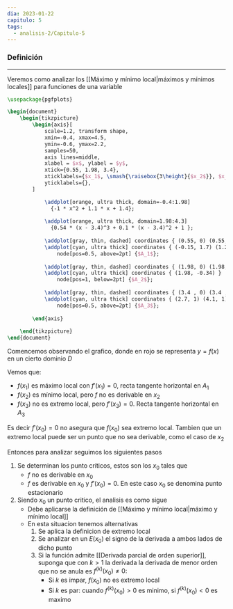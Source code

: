 ```yaml
---
dia: 2023-01-22
capitulo: 5
tags:
  - analisis-2/Capitulo-5
---
```

### Definición
---
Veremos como analizar los [[Máximo y mínimo local|máximos y mínimos locales]] para funciones de una variable

```tikz
\usepackage{pgfplots}

\begin{document} 
	\begin{tikzpicture}
		\begin{axis}[
			scale=1.2, transform shape,
			xmin=-0.4, xmax=4.5,
			ymin=-0.6, ymax=2.2, 
			samples=50,
			axis lines=middle,
			xlabel = $x$, ylabel = $y$,
			xtick={0.55, 1.98, 3.4},
			xticklabels={$x_1$, \smash{\raisebox{3\height}{$x_2$}}, $x_3$},
			yticklabels={},
		]

			\addplot[orange, ultra thick, domain=-0.4:1.98] 
			  {-1 * x^2 + 1.1 * x + 1.4};
			
			\addplot[orange, ultra thick, domain=1.98:4.3] 
			  {0.54 * (x - 3.4)^3 + 0.1 * (x - 3.4)^2 + 1 };
			
			\addplot[gray, thin, dashed] coordinates { (0.55, 0) (0.55, 1.7) };
			\addplot[cyan, ultra thick] coordinates { (-0.15, 1.7) (1.25, 1.7) }
				node[pos=0.5, above=2pt] {$A_1$};
			
			\addplot[gray, thin, dashed] coordinates { (1.98, 0) (1.98, -0.34) };
			\addplot[cyan, ultra thick] coordinates { (1.98, -0.34) }
				node[pos=1, below=2pt] {$A_2$};
			
			\addplot[gray, thin, dashed] coordinates { (3.4 , 0) (3.4 , 1) };
			\addplot[cyan, ultra thick] coordinates { (2.7, 1) (4.1, 1) }
				node[pos=0.5, above=2pt] {$A_3$};
			
		\end{axis}
		
	\end{tikzpicture}
\end{document}
```

Comencemos observando el grafico, donde en rojo se representa $y =f(x)$ en un cierto dominio $D$

Vemos que:

 * $f(x_1)$ es máximo local con $f'(x_1) = 0$, recta tangente horizontal en $A_1$
 * $f(x_2)$ es mínimo local, pero $f$ no es derivable en $x_2$
 * $f(x_3)$ no es extremo local, pero $f'(x_3) = 0$. Recta tangente horizontal en $A_3$

Es decir $f'(x_0) = 0$ no asegura que $f(x_0)$ sea extremo local. Tambien que un extremo local puede ser un punto que no sea derivable, como el caso de $x_2$

Entonces para analizar seguimos los siguientes pasos
 1. Se determinan los punto críticos, estos son los $x_0$ tales que 
	 * $f$ no es derivable en $x_0$
	 * $f$ es derivable en $x_0$ y $f'(x_0) = 0$. En este caso $x_0$ se denomina punto estacionario
 2. Siendo $x_0$ un punto critico, el analisis es como sigue
	 * Debe aplicarse la definición de [[Máximo y mínimo local|máximo y mínimo local]]
	 * En esta situacion tenemos alternativas
		 1. Se aplica la definicion de extremo local
		 2. Se analizar en un $E(x_0)$ el signo de la derivada a ambos lados de dicho punto 
		 3. Si la función admite [[Derivada parcial de orden superior]], suponga que con $k > 1$ la derivada la derivada de menor orden que no se anula es $f^{(k)}(x_0) \ne 0$:
			  * Si $k$ es impar, $f(x_0)$ no es extremo local
			  * Si $k$ es par: cuando $f^{(k)}(x_0) > 0$ es minimo, si $f^{(k)}(x_0) < 0$ es maximo